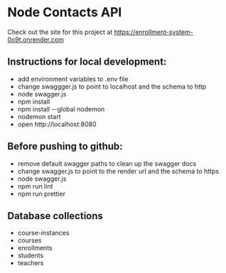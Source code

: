 # Node Contacts API
Check out the site for this project at https://enrollment-system-0o9t.onrender.com
## Instructions for local development:
- add environment variables to .env file
- change swaggger.js to point to localhost and the schema to http
- node swagger.js
- npm install
- npm install --global nodemon
- nodemon start
- open http://localhost:8080

## Before pushing to github:
- remove default swagger paths to clean up the swagger docs
- change swagger.js to point to the render url and the schema to https
- node swagger.js
- npm run lint
- npm run prettier

## Database collections
- course-instances
- courses
- enrollments
- students
- teachers